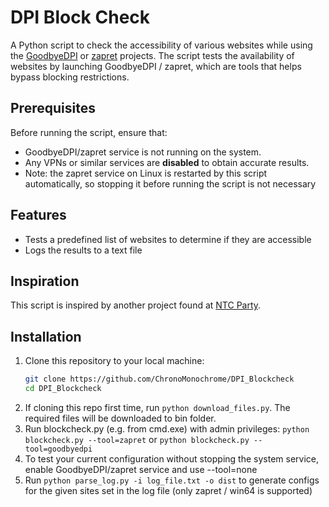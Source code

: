 # DPI Block Check

A Python script to check the accessibility of various websites while using the [GoodbyeDPI](https://github.com/ValdikSS/GoodbyeDPI) or [zapret](https://github.com/bol-van/zapret) projects. The script tests the availability of websites by launching GoodbyeDPI / zapret, which are tools that helps bypass blocking restrictions.

## Prerequisites

Before running the script, ensure that:
- GoodbyeDPI/zapret service is not running on the system.
- Any VPNs or similar services are **disabled** to obtain accurate results.
- Note: the zapret service on Linux is restarted by this script automatically, so stopping it before running the script is not necessary

## Features

- Tests a predefined list of websites to determine if they are accessible
- Logs the results to a text file

## Inspiration

This script is inspired by another project found at [NTC Party](https://ntc.party/t/goodcheck-блокчек-скрипт-для-goodbyedpi-zapret-byedpi/10880/446).

## Installation

1. Clone this repository to your local machine:
   ```bash
   git clone https://github.com/ChronoMonochrome/DPI_Blockcheck
   cd DPI_Blockcheck
2. If cloning this repo first time, run `python download_files.py`. The required files will be downloaded to bin folder.
3. Run blockcheck.py (e.g. from cmd.exe) with admin privileges:
   `python blockcheck.py --tool=zapret`
or
   `python blockcheck.py --tool=goodbyedpi`
4. To test your current configuration without stopping the system service, enable GoodbyeDPI/zapret service and use --tool=none
5. Run `python parse_log.py -i log_file.txt -o dist` to generate configs for the given sites set in the log file (only zapret / win64 is supported)
